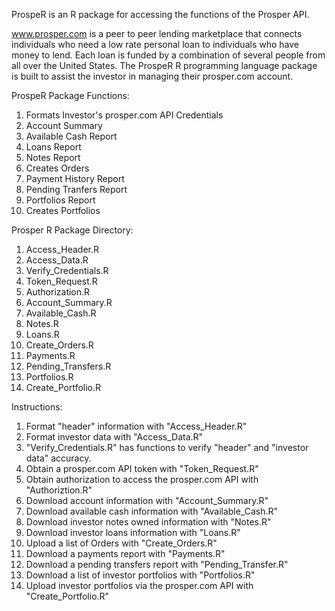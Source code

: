 ProspeR is an R package for accessing the functions of the Prosper API.

www.prosper.com is a peer to peer lending marketplace that
connects individuals who need a low rate personal loan
to individuals who have money to lend. Each loan is funded
by a combination of several people from all over the United
States. The ProspeR R programming language package is built
to assist the investor in managing their prosper.com account.

ProspeR Package Functions:
1) Formats Investor's prosper.com API Credentials
2) Account Summary
3) Available Cash Report
4) Loans Report
5) Notes Report
6) Creates Orders
7) Payment History Report
8) Pending Tranfers Report
9) Portfolios Report
10) Creates Portfolios

Prosper R Package Directory:
1) Access_Header.R
2) Access_Data.R
3) Verify_Credentials.R
4) Token_Request.R
5) Authorization.R
6) Account_Summary.R
7) Available_Cash.R
8) Notes.R
9) Loans.R
10) Create_Orders.R
11) Payments.R
12) Pending_Transfers.R
13) Portfolios.R
14) Create_Portfolio.R

Instructions:
1) Format "header" information with "Access_Header.R"
2) Format investor data with "Access_Data.R"
3) "Verify_Credentials.R" has functions to verify "header" and "investor data" accuracy.
4) Obtain a prosper.com API token with "Token_Request.R"
5) Obtain authorization to access the prosper.com API with "Authoriztion.R"
6) Download account information with "Account_Summary.R"
7) Download available cash information with "Available_Cash.R"
8) Download investor notes owned information with "Notes.R"
9) Download investor loans information with "Loans.R"
10) Upload a list of Orders with "Create_Orders.R"
11) Download a payments report with "Payments.R"
12) Download a pending transfers report with "Pending_Transfer.R"
13) Download a list of investor portfolios with "Portfolios.R"
14) Upload investor portfolios via the prosper.com API with "Create_Portfolio.R" 
